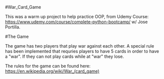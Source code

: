#War_Card_Game

This was a warm up project to help practice OOP, from Udemy Course: https://www.udemy.com/course/complete-python-bootcamp/ w/ Jose Portilla.

#The Game

The game has two players that play war against each other. A special rule has been implemented that requries players to have 5 cards in order to have a "war". If they can not play cards while at "war" they lose.

The rules for the game can be found here: https://en.wikipedia.org/wiki/War_(card_game)
